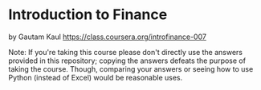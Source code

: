 Introduction to Finance
=======
by Gautam Kaul
https://class.coursera.org/introfinance-007

Note: If you're taking this course please don't directly use the answers provided in this repository; copying the answers defeats the purpose of taking the course. Though, comparing your answers or seeing how to use Python (instead of Excel) would be reasonable uses.
